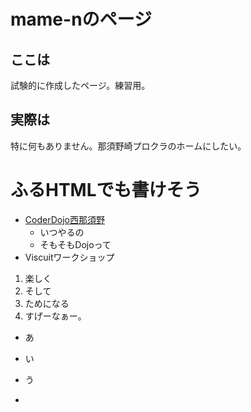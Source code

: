 # mame-nのページ
## ここは
試験的に作成したページ。練習用。
## 実際は
特に何もありません。那須野崎プロクラのホームにしたい。

<h1> ふるHTMLでも書けそう </h1>

* [CoderDojo西那須野](/coderdojo.md/)
  * いつやるの
  * そもそもDojoって
* Viscuitワークショップ

1. 楽しく
  1. そして
3. ためになる
4. すげーなぁー。

- あ


- い
- う
- 
